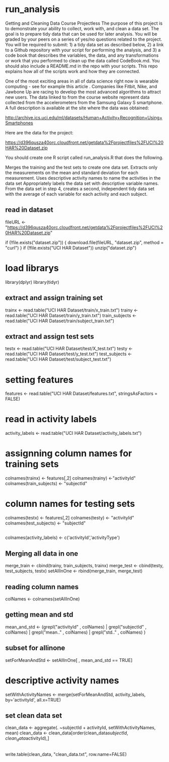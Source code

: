 # run_analysis

Getting and Cleaning Data Course Projectless 
The purpose of this project is to demonstrate your ability to collect, work with, and clean a data set. The goal is to prepare tidy data that can be used for later analysis. You will be graded by your peers on a series of yes/no questions related to the project. You will be required to submit: 1) a tidy data set as described below, 2) a link to a Github repository with your script for performing the analysis, and 3) a code book that describes the variables, the data, and any transformations or work that you performed to clean up the data called CodeBook.md. You should also include a README.md in the repo with your scripts. This repo explains how all of the scripts work and how they are connected.

One of the most exciting areas in all of data science right now is wearable computing - see for example this article . Companies like Fitbit, Nike, and Jawbone Up are racing to develop the most advanced algorithms to attract new users. The data linked to from the course website represent data collected from the accelerometers from the Samsung Galaxy S smartphone. A full description is available at the site where the data was obtained:

http://archive.ics.uci.edu/ml/datasets/Human+Activity+Recognition+Using+Smartphones

Here are the data for the project:

https://d396qusza40orc.cloudfront.net/getdata%2Fprojectfiles%2FUCI%20HAR%20Dataset.zip

You should create one R script called run_analysis.R that does the following.

Merges the training and the test sets to create one data set.
Extracts only the measurements on the mean and standard deviation for each measurement.
Uses descriptive activity names to name the activities in the data set
Appropriately labels the data set with descriptive variable names.
From the data set in step 4, creates a second, independent tidy data set with the average of each variable for each activity and each subject.

## read in dataset

fileURL <- "https://d396qusza40orc.cloudfront.net/getdata%2Fprojectfiles%2FUCI%20HAR%20Dataset.zip"

if (!file.exists("dataset.zip")) {
  download.file(fileURL, "dataset.zip", method = "curl")
}
if (!file.exists("UCI HAR Dataset"))
  unzip("dataset.zip")

# load librarys

library(dplyr)
library(tidyr)
  
## extract and assign training set

trainx <- read.table("UCI HAR Dataset/train/x_train.txt")
trainy <- read.table("UCI HAR Dataset/train/y_train.txt")
train_subjects <- read.table("UCI HAR Dataset/train/subject_train.txt")

## extract and assign test sets
testx <- read.table("UCI HAR Dataset/test/X_test.txt")
testy <- read.table("UCI HAR Dataset/test/y_test.txt")
test_subjects <- read.table("UCI HAR Dataset/test/subject_test.txt")


# setting features
features <- read.table("UCI HAR Dataset/features.txt", stringsAsFactors = FALSE)

# read in activity labels
activity_labels <- read.table("UCI HAR Dataset/activity_labels.txt")

# assignning column names for training sets
colnames(trainx) <- features[,2] 
colnames(trainy) <-"activityId"
colnames(train_subjects) <- "subjectId"

# column names for testing sets

colnames(testx) <- features[,2] 
colnames(testy) <- "activityId"
colnames(test_subjects) <- "subjectId"

##
colnames(activity_labels) <- c('activityId','activityType')

## Merging all data in one
merge_train <- cbind(trainy, train_subjects, trainx)
merge_test <- cbind(testy, test_subjects, testx)
setAllInOne <- rbind(merge_train, merge_test)

## reading column names
colNames <- colnames(setAllInOne)

## getting mean and std
mean_and_std <- (grepl("activityId" , colNames) | 
                         grepl("subjectId" , colNames) | 
                         grepl("mean.." , colNames) | 
                         grepl("std.." , colNames) 
)


## subset for allinone
setForMeanAndStd <- setAllInOne[ , mean_and_std == TRUE]

# descriptive activity names
setWithActivityNames <- merge(setForMeanAndStd, activity_labels,
                              by='activityId',
                              all.x=TRUE)

## set clean data set
clean_data <- aggregate(. ~subjectId + activityId, setWithActivityNames, mean)
clean_data <- clean_data[order(clean_data$subjectId, clean_data$activityId),]

##
write.table(clean_data, "clean_data.txt", row.name=FALSE)


